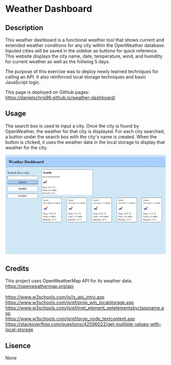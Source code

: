 # Weather Dashboard

## Description

This weather dashboard is a functional weather tool that shows current and extended weather conditions for any city within the OpenWeather database. Inputed cities will be saved in the sidebar as buttons for quick reference. This website displays the city name, date, temperature, wind, and humidity for current weather as well as the follwing 5 days.

The purpose of this exercise was to deploy newly learned techniques for calling an API. It also reinforced local storage techniques and basic JavaScript logic.

This page is deployed on GitHub pages:<br>
https://danielschris96.github.io/weather-dashboard/

## Usage

The search box is used to input a city. Once the city is found by OpenWeather, the weather for that city is displayed. For each city searched, a button under the search box with the city's name is created. When the button is clicked, it uses the weather data in the local storage to display that weather for the city.

![Screenshot of webpage](./assets/images/page-screenshot.JPG)

## Credits

This project uses OpenWeatherMap API for its weather data.<br>
https://openweathermap.org/api<br>
<br>
https://www.w3schools.com/js/js_api_intro.asp<br>
https://www.w3schools.com/jsref/prop_win_localstorage.asp<br>
https://www.w3schools.com/jsref/met_element_getelementsbyclassname.asp<br>
https://www.w3schools.com/jsref/prop_node_textcontent.asp<br>
https://stackoverflow.com/questions/42596022/get-multiple-values-with-local-storage

## Lisence

None